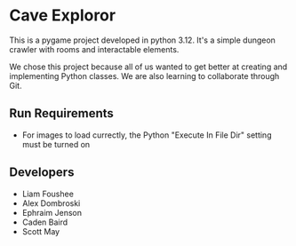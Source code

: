# Cave Exploror

This is a pygame project developed in python 3.12. It's a simple dungeon crawler with rooms and interactable elements. 

We chose this project because all of us wanted to get better at creating and implementing Python classes. We are also learning to collaborate through Git.

## Run Requirements

* For images to load currectly, the Python "Execute In File Dir" setting must be turned on

## Developers
* Liam Foushee
* Alex Dombroski
* Ephraim Jenson
* Caden Baird
* Scott May

